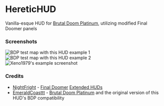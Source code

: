 # HereticHUD
Vanilla-esque HUD for [Brutal Doom Platinum](https://github.com/EmeraldCoasttt/BrutalDoomPlatinum), utilizing modified Final Doomer panels

### Screenshots
![BDP test map with this HUD example 1](https://cdn.discordapp.com/attachments/921500818035834920/1052329524811018301/Screenshot_Doom_20221213_130101.png)
![BDP test map with this HUD example 2](https://i.imgur.com/YAaGPdp.png)
![Xeno1979's example screenshot](https://cdn.discordapp.com/attachments/921500818035834920/1052333027956625429/Schermafbeelding_2022-12-13_om_22.13.02.png)


### Credits
* [NightFright](https://github.com/NightFright2k19) - [Final Doomer](https://www.dropbox.com/s/jraavt0qcvtvyax/FDCredits.txt) [Extended HUDs](https://github.com/NightFright2k19/doom_widehud)
* [EmeraldCoasttt](https://github.com/EmeraldCoasttt) - [Brutal Doom Platinum](https://github.com/EmeraldCoasttt/BrutalDoomPlatinum) and the original version of this HUD's BDP compatibility
